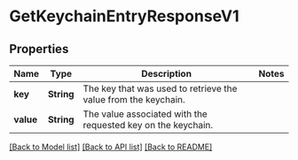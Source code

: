 # GetKeychainEntryResponseV1

## Properties
Name | Type | Description | Notes
------------ | ------------- | ------------- | -------------
**key** | **String** | The key that was used to retrieve the value from the keychain. | 
**value** | **String** | The value associated with the requested key on the keychain. | 

[[Back to Model list]](../README.md#documentation-for-models) [[Back to API list]](../README.md#documentation-for-api-endpoints) [[Back to README]](../README.md)


